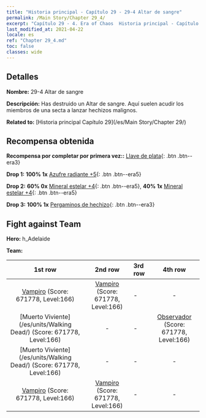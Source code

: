 ```yaml
---
title: "Historia principal - Capítulo 29 - 29-4 Altar de sangre"
permalink: /Main Story/Chapter 29_4/
excerpt: "Capítulo 29 - 4. Era of Chaos  Historia principal - Capítulo 29_4. 29-4 Altar de sangre"
last_modified_at: 2021-04-22
locale: es
ref: "Chapter 29_4.md"
toc: false
classes: wide
---
```


## Detalles

 **Nombre:** 29-4 Altar de sangre

 **Descripción:** Has destruido un Altar de sangre. Aquí suelen acudir los miembros de una secta a lanzar hechizos malignos.

 **Related to:** [Historia principal Capítulo 29](/es/Main Story/Chapter 29/)

## Recompensa obtenida

 **Recompensa por completar por primera vez::** [Llave de plata](/ItemsES/con_693/){: .btn .btn--era3}

 **Drop 1:** **100% 1x** [Azufre radiante +5](/ItemsES/mat_99/){: .btn .btn--era5}

 **Drop 2:** **60% 0x** [Mineral estelar +4](/ItemsES/mat_89/){: .btn .btn--era5}, **40% 1x** [Mineral estelar +4](/ItemsES/mat_89/){: .btn .btn--era5}

 **Drop 3:** **100% 1x** [Pergaminos de hechizo](/ItemsES/con_694/){: .btn .btn--era3}


## Fight against Team
 **Hero:** h_Adelaide

 **Team:**


  | 1st row | 2nd row | 3rd row | 4th row |
  |:----:|:----:|:----|:----:|
  | [Vampiro](/es/units/Vampire/) (Score: 671778, Level:166)  | [Vampiro](/es/units/Vampire/) (Score: 671778, Level:166)  | - | - |
  | [Muerto Viviente](/es/units/Walking Dead/) (Score: 671778, Level:166)  | - | - | [Observador](/es/units/Beholder/) (Score: 671778, Level:166)  |
  | [Muerto Viviente](/es/units/Walking Dead/) (Score: 671778, Level:166)  | - | - | - |
  | [Vampiro](/es/units/Vampire/) (Score: 671778, Level:166)  | [Vampiro](/es/units/Vampire/) (Score: 671778, Level:166)  | - | - |


